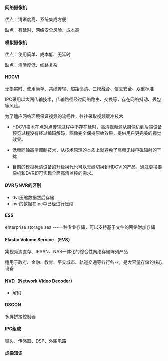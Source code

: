 #### 网络摄像机

优点：清晰度高、系统集成方便

缺点：有延时、网络安全风险、成本高

#### 模拟摄像机

优点：使用简单、成本低、无延时

缺点：清晰度低、线路复杂

#### HDCVI

无损实时、使用简单、共缆传输、超距高清、三模融合、信息安全、双重标准

IPC采用以太网传输技术，传输路径经过网络路由、交换等，存在网络抖动、丢包等风险。

为了适应网络环境保证视频的流畅性，往往采取视频缓冲技术

- HDCVI技术在点对点传输过程中不存在延时，高清视频源从摄像机到后端设备预览过程没有经过编码解码，图像完全保持原始效果，提供用户更完美的视觉效果。

- 低频同轴高清调制技术，从技术原理的本质上就避免了高频无线电磁辐射的干扰
- 目前的模拟标清设备的升级换代也可以无缝切换到HDCVI的产品，通过更换摄像机和DVR即可实现全面高清监控的需求。

#### DVR与NVR的区别

- dvr压缩数据然后存储
- nvr的数据在ipc中已经进行压缩

#### ESS

enterprise storage sea ---一种专业存储，可以支持基于文件的网络附加存储

#### Elastic Volume Service （EVS）

集视频流直存、IPSAN、NAS一体化的综合性网络存储阵列产品

适用于政府、金融、教育、平安城市、轨道交通等各行各业，是大容量存储的核心设备

#### NVD（Network Video Decoder）
- 解码

#### DSCON

多屏拼接控制器

#### IPC组成

镜头、传感器、DSP、外围电路

#### 成像知识

